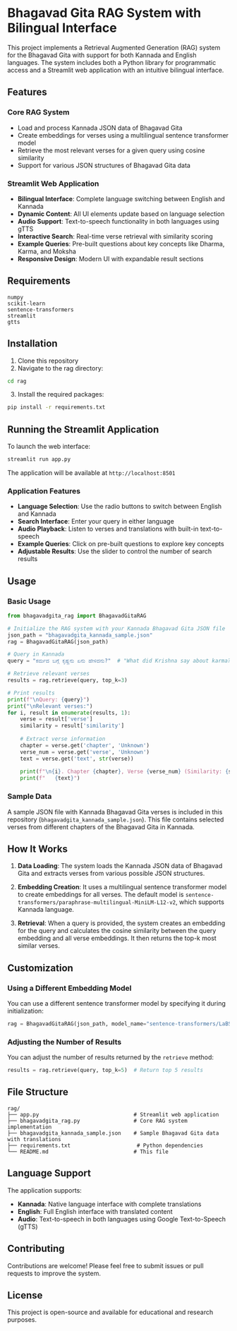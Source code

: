 # Bhagavad Gita RAG System with Bilingual Interface

This project implements a Retrieval Augmented Generation (RAG) system for the Bhagavad Gita with support for both Kannada and English languages. The system includes both a Python library for programmatic access and a Streamlit web application with an intuitive bilingual interface.

## Features

### Core RAG System
- Load and process Kannada JSON data of Bhagavad Gita
- Create embeddings for verses using a multilingual sentence transformer model
- Retrieve the most relevant verses for a given query using cosine similarity
- Support for various JSON structures of Bhagavad Gita data

### Streamlit Web Application
- **Bilingual Interface**: Complete language switching between English and Kannada
- **Dynamic Content**: All UI elements update based on language selection
- **Audio Support**: Text-to-speech functionality in both languages using gTTS
- **Interactive Search**: Real-time verse retrieval with similarity scoring
- **Example Queries**: Pre-built questions about key concepts like Dharma, Karma, and Moksha
- **Responsive Design**: Modern UI with expandable result sections

## Requirements

```
numpy
scikit-learn
sentence-transformers
streamlit
gtts
```

## Installation

1. Clone this repository
2. Navigate to the rag directory:

```bash
cd rag
```

3. Install the required packages:

```bash
pip install -r requirements.txt
```

## Running the Streamlit Application

To launch the web interface:

```bash
streamlit run app.py
```

The application will be available at `http://localhost:8501`

### Application Features

- **Language Selection**: Use the radio buttons to switch between English and Kannada
- **Search Interface**: Enter your query in either language
- **Audio Playback**: Listen to verses and translations with built-in text-to-speech
- **Example Queries**: Click on pre-built questions to explore key concepts
- **Adjustable Results**: Use the slider to control the number of search results

## Usage

### Basic Usage

```python
from bhagavadgita_rag import BhagavadGitaRAG

# Initialize the RAG system with your Kannada Bhagavad Gita JSON file
json_path = "bhagavadgita_kannada_sample.json"
rag = BhagavadGitaRAG(json_path)

# Query in Kannada
query = "ಕರ್ಮದ ಬಗ್ಗೆ ಕೃಷ್ಣನು ಏನು ಹೇಳಿದನು?"  # "What did Krishna say about karma?"

# Retrieve relevant verses
results = rag.retrieve(query, top_k=3)

# Print results
print(f"\nQuery: {query}")
print("\nRelevant verses:")
for i, result in enumerate(results, 1):
    verse = result['verse']
    similarity = result['similarity']
    
    # Extract verse information
    chapter = verse.get('chapter', 'Unknown')
    verse_num = verse.get('verse', 'Unknown')
    text = verse.get('text', str(verse))
    
    print(f"\n{i}. Chapter {chapter}, Verse {verse_num} (Similarity: {similarity:.4f})")
    print(f"   {text}")
```

### Sample Data

A sample JSON file with Kannada Bhagavad Gita verses is included in this repository (`bhagavadgita_kannada_sample.json`). This file contains selected verses from different chapters of the Bhagavad Gita in Kannada.

## How It Works

1. **Data Loading**: The system loads the Kannada JSON data of Bhagavad Gita and extracts verses from various possible JSON structures.

2. **Embedding Creation**: It uses a multilingual sentence transformer model to create embeddings for all verses. The default model is `sentence-transformers/paraphrase-multilingual-MiniLM-L12-v2`, which supports Kannada language.

3. **Retrieval**: When a query is provided, the system creates an embedding for the query and calculates the cosine similarity between the query embedding and all verse embeddings. It then returns the top-k most similar verses.

## Customization

### Using a Different Embedding Model

You can use a different sentence transformer model by specifying it during initialization:

```python
rag = BhagavadGitaRAG(json_path, model_name="sentence-transformers/LaBSE")
```

### Adjusting the Number of Results

You can adjust the number of results returned by the `retrieve` method:

```python
results = rag.retrieve(query, top_k=5)  # Return top 5 results
```

## File Structure

```
rag/
├── app.py                              # Streamlit web application
├── bhagavadgita_rag.py                 # Core RAG system implementation
├── bhagavadgita_kannada_sample.json    # Sample Bhagavad Gita data with translations
├── requirements.txt                     # Python dependencies
└── README.md                           # This file
```

## Language Support

The application supports:
- **Kannada**: Native language interface with complete translations
- **English**: Full English interface with translated content
- **Audio**: Text-to-speech in both languages using Google Text-to-Speech (gTTS)

## Contributing

Contributions are welcome! Please feel free to submit issues or pull requests to improve the system.

## License

This project is open-source and available for educational and research purposes.